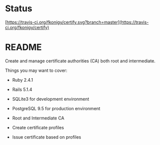 # Status
[https://travis-ci.org/fkonigy/certify.svg?branch=master](https://travis-ci.org/fkonigy/certify)

# README

Create and manage certificate authorities (CA) both root and intermediate.

Things you may want to cover:

* Ruby 2.4.1

* Rails 5.1.4

* SQLite3 for development environment

* PostgreSQL 9.5 for production environment

* Root and Intermediate CA

* Create certificate profiles

* Issue certificate based on profiles
